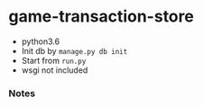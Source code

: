 # game-transaction-store

- python3.6
- Init db by `manage.py db init`
- Start from `run.py`
- wsgi not included

### Notes
